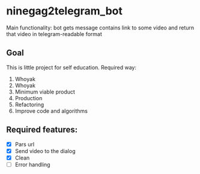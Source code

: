 # ninegag2telegram_bot
Main functionality: bot gets message contains link to some video and return that video in telegram-readable format

## Goal
This is little project for self education. Required way:
1. Whoyak
2. Whoyak
3. Minimum viable product
4. Production
5. Refactoring
6. Improve code and algorithms

## Required features:
- [x] Pars url
- [x] Send video to the dialog
- [x] Clean
- [ ] Error handling
